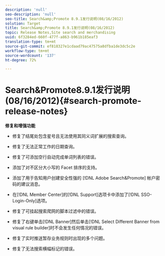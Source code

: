 ```yaml
---
description: 'null'
seo-description: 'null'
seo-title: Search&amp;Promote 8.9.1发行说明(08/16/2012)
solution: Target
title: Search&amp;Promote 8.9.1发行说明(08/16/2012)
topic: Release Notes,Site search and merchandising
uuid: 6f3284ed-660f-477f-a863-b961b185eaf3
translation-type: tm+mt
source-git-commit: ef818327e1cdaad79ac47575a8dfba1de3dc5c2e
workflow-type: tm+mt
source-wordcount: '137'
ht-degree: 72%

---
```



# Search&amp;Promote8.9.1发行说明(08/16/2012){#search-promote-release-notes}

**修复和增强功能**

* 修复了结尾处包含星号且无法使用其同义词扩展的搜索查询。
* 修复了无法正常工作的日期查询。
* 修复了可添加空行自动完成单词列表的错误。
* 添加了对不区分大小写的 Facet 排序的支持。
* 添加了用于告知用户创建安全性强的 [!DNL Adobe Search&Promote] 帐户密码的建议消息。
* 在[!DNL Member Center]的[!DNL Support]选项卡中添加了[!DNL SSO-Login-Only]选项。

* 修复了可挂起搜索爬网的脚本过滤中的错误。
* 修复了右键单击[!DNL Banner]然后单击[!DNL Select Different Banner from visual rule builder]时不会发生任何情况的错误。

* 修复了实时推送暂存业务规则时出现的多个问题。
* 修复了无法搜索横幅标记的错误。

